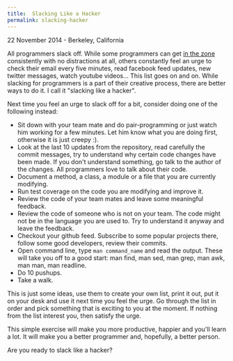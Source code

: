 ```yaml
---
title:  Slacking Like a Hacker
permalink: slacking-hacker
---
```

<p class="meta">22 November 2014 - Berkeley, California</p>

All programmers slack off. While some programmers can get [in the zone](http://www.urbandictionary.com/define.php?term=in+the+zone)
consistently with no distractions at all, others constantly feel an urge to check their email every five minutes,
read facebook feed updates, new twitter messages, watch youtube videos... This list goes on and on. While slacking for programmers is a
part of their creative process, there are better ways to do it. I call it "slacking like a hacker".

Next time you feel an urge to slack off for a bit, consider doing one of the following instead:

* Sit down with your team mate and do pair-programming or just watch him working for a few minutes. Let him know
what you are doing first, otherwise it is just creepy :).
* Look at the last 10 updates from the repository, read carefully the commit messages, try to understand why certain
code changes have been made. If you don't understand something, go talk to the author of the changes. All programmers
love to talk about their code.
* Document a method, a class, a module or a file that you are currently modifying.
* Run test coverage on the code you are modifying and improve it.
* Review the code of your team mates and leave some meaningful feedback.
* Review the code of someone who is not on your team. The code might not be in the language you are used to. Try to
understand it anyway and leave the feedback.
* Checkout your github feed. Subscribe to some popular projects there, follow some good developers, review their commits.
* Open command line, type `man command_name` and read the output. These will take you off to a good start: man find, man sed, man grep,
man awk, man man, man readline.
* Do 10 pushups.
* Take a walk.

This is just some ideas, use them to create your own list, print it out, put it on your desk and use it next time you feel
the urge. Go through the list in order and pick something that is exciting to you at the moment. If nothing from the list
interest you, then satisfy the urge.

This simple exercise will make you more productive, happier and you'll learn a lot. It will make you a better programmer
and, hopefully, a better person.

Are you ready to slack like a hacker?







